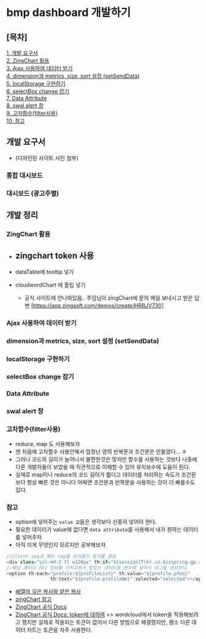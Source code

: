 # bmp dashboard 개발하기
## [목차]
[1. 개발 요구서](#개발-요구서)  
[2. ZingChart 활용](#ZingChart-활용)  
[3. Ajax 사용하여 데이터 받기](#Ajax-사용하여-데이터-받기)  
[4. dimension과 metrics, size, sort 설정 (setSendData)](#dimension과-metrics,-size,-sort-설정-(setSendData))  
[5. localStorage 구현하기](#localStorage-구현하기)   
[6. selectBox change 잡기](#selectBox-change-잡기)   
[7. Data Attribute](#Data-Attribute)  
[8. swal alert 창](#swal-alert-창)  
[9. 고차함수(filter사용)](#고차함수(filter사용))  
[10. 참고](#참고)

## 개발 요구서
- (디자인된 사이트 사진 첨부)
### 통합 대시보드

### 대시보드 (광고주별)

## 개발 정리 

### ZingChart 활용
- zingchart token 사용
	- 
- dataTable에 tooltip 넣기

- cloudwordChart 에 툴팁 넣기
	- 공식 사이트에 안나와있음.. 주임님이 zingChart에 문의 메일 보내시고 받은 답변 [https://app.zingsoft.com/demos/create/HRBJV730]
### Ajax 사용하여 데이터 받기
### dimension과 metrics, size, sort 설정 (setSendData)
### localStorage 구현하기
### selectBox change 잡기
### Data Attribute
### swal alert 창 
### 고차함수(filter사용)
- reduce, map 도 사용해보자
- 맨 처음에 고차함수 사용안해서 엄청난 양의 반복문과 조건문은 만들었다....ㅎ
- 그러나 코드의 길이가 늘어나서 불편한것은 맞지만 함수를 사용하는 것보다 나중에 다른 개발자들이 보았을 때 직관적으로 이해할 수 있어 유지보수에 도움이 된다.
- 실제로 map이나 reduce의 코드 길이가 짧다고 데이터를 처리하는 속도가 조건문 보다 항상 빠른 것은 아니다 어쩌면 조건문과 반복문을 사용하는 것이 더 빠를수도 있다.
### 참고
- option에 넣어주는 `value 값`들은 생각보다 신중히 넣어야 한다.
- 필요한 데이터가 value에 없다면 `data attribute`를 사용해서 내가 원하는 데이터를 넣어주자
- 아직 이게 무엇인지 모르지만 공부해보쟈

```javascript
//Client seq로 해당 tag를 보여줄지 말지를 결정
<div class="col-md-2 tl w120px" th:if="${session[T(kr.co.bizspring.gp.report.common.ReportProperty).RK_SESSION_CLIENT_SEQ]} > 1">
//해당 페이지 마다 정보를 가지고와서 알맞는 데이터를 변수에 넣어서 태그를 생성한다.
<option th:each="profile:${profileList}" th:value="${profile.pfno}"
				th:text="${profile.profileNm}" selected="selected"></option>
```
- [배열의 깊은 복사와 얕은 복사](https://ecofreenavigator.tistory.com/22)
- [zingChart 참고](https://infofactory0813.tistory.com/14)
- [ZingChart 공식 Docs](https://www.zingchart.com/docs/chart-types/wordcloud)
- [ZingChart 공식 Docs: token에 대하여](https://www.zingchart.com/docs/tutorials/elements/tokens)
=> wordcloud에서 token을 적용해보려고 했지만 실제로 적용되는 토큰이 없어서 다른 방법으로 해결했지만, 평소 다른 데이터 차트는 토큰을 자주 사용한다.
